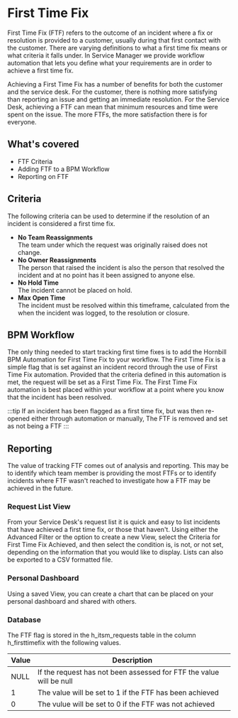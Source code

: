 # First Time Fix
First Time Fix (FTF) refers to the outcome of an incident where a fix or resolution is provided to a customer, usually during that first contact with the customer. There are varying definitions to what a first time fix means or what criteria it falls under. In Service Manager we provide workflow automation that lets you define what your requirements are in order to achieve a first time fix.

Achieving a First Time Fix has a number of benefits for both the customer and the service desk. For the customer, there is nothing more satisfying than reporting an issue and getting an immediate resolution. For the Service Desk, achieving a FTF can mean that minimum resources and time were spent on the issue. The more FTFs, the more satisfaction there is for everyone.

## What's covered
* FTF Criteria
* Adding FTF to a BPM Workflow
* Reporting on FTF

## Criteria
The following criteria can be used to determine if the resolution of an incident is considered a first time fix.

* **No Team Reassignments**<br>The team under which the request was originally raised does not change.
* **No Owner Reassignments**<br>The person that raised the incident is also the person that resolved the incident and at no point has it been assigned to anyone else.
* **No Hold Time**<br>The incident cannot be placed on hold.
* **Max Open Time**<br>The incident must be resolved within this timeframe, calculated from the when the incident was logged, to the resolution or closure.

## BPM Workflow
The only thing needed to start tracking first time fixes is to add the Hornbill BPM Automation for First Time Fix to your workflow. The First Time Fix is a simple flag that is set against an incident record through the use of First Time Fix automation. Provided that the criteria defined in this automation is met, the request will be set as a First Time Fix. The First Time Fix automation is best placed within your workflow at a point where you know that the incident has been resolved.

:::tip
If an incident has been flagged as a first time fix, but was then re-opened either through automation or manually, The FTF is removed and set as not being a FTF
:::

## Reporting
The value of tracking FTF comes out of analysis and reporting. This may be to identify which team member is providing the most FTFs or to identify incidents where FTF wasn't reached to investigate how a FTF may be achieved in the future.

### Request List View
From your Service Desk's request list it is quick and easy to list incidents that have achieved a first time fix, or those that haven't. Using either the Advanced Filter or the option to create a new View, select the Criteria for First Time Fix Achieved, and then select the condition is, is not, or not set, depending on the information that you would like to display. Lists can also be exported to a CSV formatted file.

### Personal Dashboard
Using a saved View, you can create a chart that can be placed on your personal dashboard and shared with others.

### Database
The FTF flag is stored in the h_itsm_requests table in the column h_firsttimefix with the following values.

|Value|Description|
|-|-|
|NULL|If the request has not been assessed for FTF the value will be null|
|1|The value will be set to 1 if the FTF has been achieved|
|0|The vulue will be set to 0 if the FTF was not achieved|